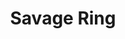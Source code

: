 ---
templateKey: blog-post
featuredpost: false
featuredimage: /assets/Savage_Ring.png
title: Savage Ring
description: Rings
testfield: 1046
---
